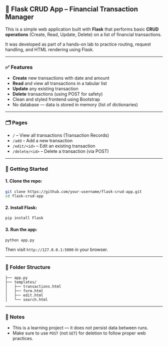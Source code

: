

## 🧾 Flask CRUD App – Financial Transaction Manager

This is a simple web application built with **Flask** that performs basic **CRUD operations** (Create, Read, Update, Delete) on a list of financial transactions.

It was developed as part of a hands-on lab to practice routing, request handling, and HTML rendering using Flask.

---

### ✅ Features

* **Create** new transactions with date and amount
* **Read** and view all transactions in a tabular list
* **Update** any existing transaction
* **Delete** transactions (using POST for safety)
* Clean and styled frontend using Bootstrap
* No database — data is stored in memory (list of dictionaries)

---

### 🗂 Pages

* `/` – View all transactions (Transaction Records)
* `/add` – Add a new transaction
* `/edit/<id>` – Edit an existing transaction
* `/delete/<id>` – Delete a transaction (via POST)

---

### 🚀 Getting Started

#### 1. Clone the repo:

```bash
git clone https://github.com/your-username/flask-crud-app.git
cd flask-crud-app
```

#### 2. Install Flask:

```bash
pip install Flask
```

#### 3. Run the app:

```bash
python app.py
```

Then visit `http://127.0.0.1:5000` in your browser.

---

### 📁 Folder Structure

```
├── app.py
├── templates/
│   ├── transactions.html
│   ├── form.html
│   ├── edit.html
│   └── search.html
```

---

### 📌 Notes

* This is a learning project — it does not persist data between runs.
* Make sure to use `POST` (not `GET`) for deletion to follow proper web practices.
